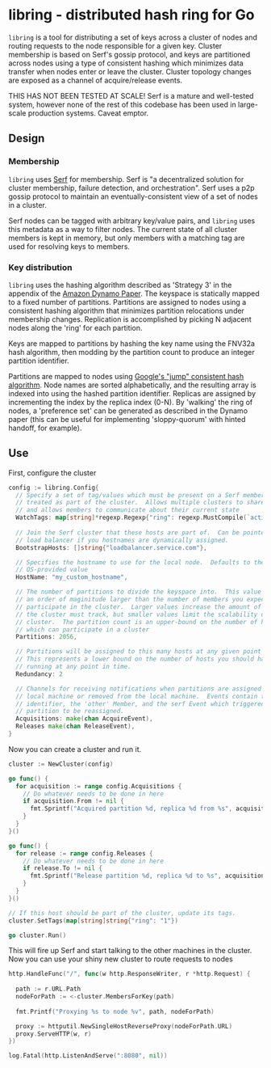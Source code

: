 # libring - distributed hash ring for Go

`libring` is a tool for distributing a set of keys across a cluster of
nodes and routing requests to the node responsible for a given key.
Cluster membership is based on Serf's gossip protocol, and keys are partitioned
across nodes using a type of consistent hashing which minimizes data transfer
when nodes enter or leave the cluster.  Cluster topology changes are exposed as
a channel of acquire/release events.

THIS HAS NOT BEEN TESTED AT SCALE!  Serf is a mature and well-tested system,
however none of the rest of this codebase has been used in large-scale
production systems.  Caveat emptor.


## Design

### Membership

`libring` uses [Serf](https://www.serfdom.io/) for membership.  Serf is "a
decentralized solution for cluster membership, failure detection, and
orchestration".  Serf uses a p2p gossip protocol to maintain an
eventually-consistent view of a set of nodes in a cluster.  

Serf nodes can be tagged with arbitrary key/value pairs, and `libring` uses this
metadata as a way to filter nodes.  The current state of all cluster members is
kept in memory, but only members with a matching tag are used for resolving keys
to members.


### Key distribution

`libring` uses the hashing algorithm described as 'Strategy 3' in the appendix
of the [Amazon Dynamo
Paper](http://www.allthingsdistributed.com/files/amazon-dynamo-sosp2007.pdf).
The keyspace is statically mapped to a fixed number of partitions.  Partitions
are assigned to nodes using a consistent hashing algorithm that minimizes
partition relocations under membership changes.  Replication is accomplished by
picking N adjacent nodes along the 'ring' for each partition.

Keys are mapped to partitions by hashing the key name using the FNV32a hash
algorithm, then modding by the partition count to produce an integer partition
identifier.

Partitions are mapped to nodes using [Google's "jump" consistent hash
algorithm](http://arxiv.org/abs/1406.2294).  Node names are sorted alphabetically,
and the resulting array is indexed into using the hashed partition identifier. 
Replicas are assigned by incrementing the index by the replica index (0-N).  By
'walking' the ring of nodes, a 'preference set' can be generated as described in
the Dynamo paper (this can be useful for implementing 'sloppy-quorum' with
hinted handoff, for example).


## Use

First, configure the cluster

```go
config := libring.Config{
  // Specify a set of tag/values which must be present on a Serf member to be
  // treated as part of the cluster.  Allows multiple clusters to share members,
  // and allows members to communicate about their current state
  WatchTags: map[string]*regexp.Regexp{"ring": regexp.MustCompile(`active`)},
  
  // Join the Serf cluster that these hosts are part of.  Can be pointed at a 
  // load balancer if you hostnames are dynamically assigned.
  BootstrapHosts: []string{"loadbalancer.service.com"},

  // Specifies the hostname to use for the local node.  Defaults to the
  // OS-provided value
  HostName: "my_custom_hostname",

  // The number of partitions to divide the keyspace into.  This value should be
  // an order of maginitude larger than the number of members you expect to
  // participate in the cluster.  Larger values increase the amount of metadata
  // the cluster must track, but smaller values limit the scalability of the
  // cluster.  The partition count is an upper-bound on the number of hosts
  // which can participate in a cluster
  Partitions: 2056,

  // Partitions will be assigned to this many hosts at any given point in time.
  // This represents a lower bound on the number of hosts you should have
  // running at any point in time.
  Redundancy: 2

  // Channels for receiving notifications when partitions are assigned to the
  // local machine or removed from the local machine.  Events contain the partition 
  // identifier, the 'other' Member, and the serf Event which triggered the 
  // partition to be reassigned.
  Acquisitions: make(chan AcquireEvent),
  Releases make(chan ReleaseEvent),
}
```

Now you can create a cluster and run it.

```go
cluster := NewCluster(config)

go func() {
  for acquisition := range config.Acquisitions {
    // Do whatever needs to be done in here
    if acquisition.From != nil {
      fmt.Sprintf("Acquired partition %d, replica %d from %s", acquisition.Partition, acquisition.Replica, acquisition.From.Name)
    }
  }
}()

go func() {
  for release := range config.Releases {
    // Do whatever needs to be done in here
    if release.To != nil {
      fmt.Sprintf("Release partition %d, replica %d to %s", acquisition.Partition, acquisition.Replica, acquisition.To.Name)
    }
  }
}()

// If this host should be part of the cluster, update its tags.
cluster.SetTags(map[string]string{"ring": "1"})

go cluster.Run()
```

This will fire up Serf and start talking to the other machines in the cluster.
Now you can use your shiny new cluster to route requests to nodes

```go
http.HandleFunc("/", func(w http.ResponseWriter, r *http.Request) {
  
  path := r.URL.Path
  nodeForPath := <-cluster.MembersForKey(path)
  
  fmt.Printf("Proxying %s to node %v", path, nodeForPath)

  proxy := httputil.NewSingleHostReverseProxy(nodeForPath.URL)
  proxy.ServeHTTP(w, r)
})

log.Fatal(http.ListenAndServe(":8080", nil))
```
